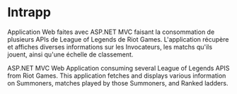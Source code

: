 # Intrapp

Application Web faites avec ASP.NET MVC faisant la consommation de plusieurs APIs de League of Legends de Riot Games.
L'application récupère et affiches diverses informations sur les Invocateurs, les matchs qu'ils jouent, ainsi qu'une échelle de classement.



ASP.NET MVC Web Application consuming several League of Legends APIS from Riot Games.
This application fetches and displays various information on Summoners, matches played by those Summoners, and Ranked ladders.
